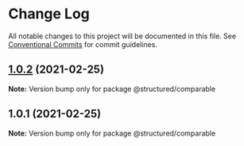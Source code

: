# Change Log

All notable changes to this project will be documented in this file.
See [Conventional Commits](https://conventionalcommits.org) for commit guidelines.

## [1.0.2](https://github.com/js-structured/structured/compare/@structured/comparable@1.0.1...@structured/comparable@1.0.2) (2021-02-25)

**Note:** Version bump only for package @structured/comparable





## 1.0.1 (2021-02-25)

**Note:** Version bump only for package @structured/comparable
